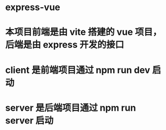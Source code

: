 # express-vue

# 本项目前端是由 vite 搭建的 vue 项目，后端是由 express 开发的接口
# client 是前端项目通过 npm run dev 启动
# server 是后端项目通过 npm run server 启动
